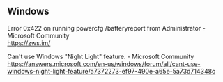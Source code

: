 ## Windows
Error 0x422 on running powercfg /batteryreport from Administrator - Microsoft Community<br/>
https://zws.im/󠁤󠁺󠁿󠁦󠁳󠁧󠁶

Can't use Windows "Night Light" feature. - Microsoft Community<br/>
https://answers.microsoft.com/en-us/windows/forum/all/cant-use-windows-night-light-feature/a7372273-ef97-490e-a65e-5a73d714348c
